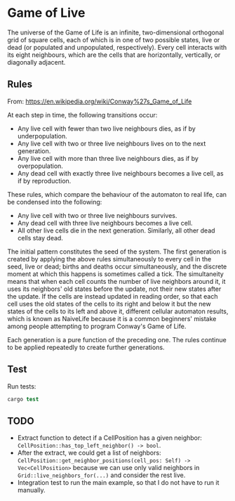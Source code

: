 # Game of Live

The universe of the Game of Life is an infinite, two-dimensional orthogonal grid of square cells, each of which is in one of two possible states, live or dead (or populated and unpopulated, respectively). Every cell interacts with its eight neighbours, which are the cells that are horizontally, vertically, or diagonally adjacent.

## Rules

From: <https://en.wikipedia.org/wiki/Conway%27s_Game_of_Life>

 At each step in time, the following transitions occur:

- Any live cell with fewer than two live neighbours dies, as if by underpopulation.
- Any live cell with two or three live neighbours lives on to the next generation.
- Any live cell with more than three live neighbours dies, as if by overpopulation.
- Any dead cell with exactly three live neighbours becomes a live cell, as if by reproduction.

These rules, which compare the behaviour of the automaton to real life, can be condensed into the following:

- Any live cell with two or three live neighbours survives.
- Any dead cell with three live neighbours becomes a live cell.
- All other live cells die in the next generation. Similarly, all other dead cells stay dead.

The initial pattern constitutes the seed of the system. The first generation is created by applying the above rules simultaneously to every cell in the seed, live or dead; births and deaths occur simultaneously, and the discrete moment at which this happens is sometimes called a tick. The simultaneity means that when each cell counts the number of live neighbors around it, it uses its neighbors' old states before the update, not their new states after the update. If the cells are instead updated in reading order, so that each cell uses the old states of the cells to its right and below it but the new states of the cells to its left and above it, different cellular automaton results, which is known as NaiveLife because it is a common beginners' mistake among people attempting to program Conway's Game of Life.

Each generation is a pure function of the preceding one. The rules continue to be applied repeatedly to create further generations.

## Test

Run tests:

```s
cargo test
```

## TODO

- Extract function to detect if a CellPosition has a given neighbor: `CellPosition::has_top_left_neighbor() -> bool`.
- After the extract, we could get a list of neighbors: `CellPosition::get_neighbor_positions(cell_pos: Self) -> Vec<CellPosition>` because we can use only valid neighbors in `Grid::live_neighbors_for(...)` and consider the rest live.
- Integration test to run the main example, so that I do not have to run it manually.
